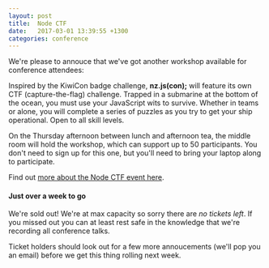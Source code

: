 ```yaml
---
layout: post
title:  Node CTF
date:   2017-03-01 13:39:55 +1300
categories: conference
---
```


We're please to annouce that we've got another workshop available for conference
attendees:

Inspired by the KiwiCon badge challenge, __nz.js(con);__ will feature its own
CTF (capture-the-flag) challenge. Trapped in a submarine at the bottom of the
ocean, you must use your JavaScript wits to survive. Whether in teams or alone,
you will complete a series of puzzles as you try to get your ship operational.
Open to all skill levels.

On the Thursday afternoon between lunch and afternoon tea, the middle room will
hold the workshop, which can support up to 50 participants. You don't need to
sign up for this one, but you'll need to bring your laptop along to participate.

Find out [more about the Node CTF event here](/workshops/node-ctf/).

#### Just over a week to go

We're sold out! We're at max capacity so sorry there are _no tickets left_. If you
missed out you can at least rest safe in the knowledge that we're recording all
conference talks.

Ticket holders should look out for a few more annoucements (we'll pop you an
email) before we get this thing rolling next week.
